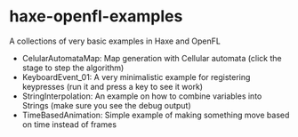 # haxe-openfl-examples
A collections of very basic examples in Haxe and OpenFL

* CelularAutomataMap: Map generation with Cellular automata (click the stage to step the algorithm)
* KeyboardEvent_01: A very minimalistic example for registering keypresses (run it and press a key to see it work)
* StringInterpolation: An example on how to combine variables into Strings (make sure you see the debug output)
* TimeBasedAnimation: Simple example of making something move based on time instead of frames
